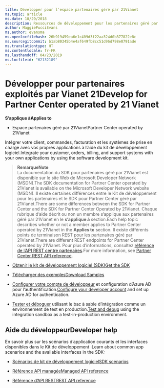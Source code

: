 ```yaml
---
title: Développer pour l’espace partenaires géré par 21Vianet
ms.topic: article
ms.date: 10/29/2018
description: Ressources de développement pour les partenaires géré par 21Vianet
author: MaggiePucciEvans
ms.author: evansma
ms.openlocfilehash: 26b919459ea6e1c409d3f22aa324d0b877822e8c
ms.sourcegitcommit: b1ab80345b4e4af649fb8cc51d96d798e0791ade
ms.translationtype: HT
ms.contentlocale: fr-FR
ms.lasthandoff: 04/23/2019
ms.locfileid: "62132189"
---
```

# <a name="develop-for-partner-center-operated-by-21-vianet"></a><span data-ttu-id="68545-103">Développer pour partenaires exploités par Vianet 21</span><span class="sxs-lookup"><span data-stu-id="68545-103">Develop for Partner Center operated by 21 Vianet</span></span>

<span data-ttu-id="68545-104">**S’applique à**</span><span class="sxs-lookup"><span data-stu-id="68545-104">**Applies to**</span></span>

-   <span data-ttu-id="68545-105">Espace partenaires géré par 21Vianet</span><span class="sxs-lookup"><span data-stu-id="68545-105">Partner Center operated by 21Vianet</span></span>


<span data-ttu-id="68545-106">Intégrer votre client, commandes, facturation et les systèmes de prise en charge avec vos propres applications à l’aide du kit de développement logiciel.</span><span class="sxs-lookup"><span data-stu-id="68545-106">Integrate your customer, orders, billing, and support systems with your own applications by using the software development kit.</span></span>

><span data-ttu-id="68545-107">**Remarque**</span><span class="sxs-lookup"><span data-stu-id="68545-107">**Note**</span></span><br> <span data-ttu-id="68545-108">La documentation du SDK pour partenaires géré par 21Vianet est disponible sur le site Web de Microsoft Developer Network (MSDN).</span><span class="sxs-lookup"><span data-stu-id="68545-108">The SDK documentation for Partner Center operated by 21Vianet is available on the Microsoft Developer Network website (MSDN).</span></span> <span data-ttu-id="68545-109">Il existe certaines différences entre le Kit de développement pour les partenaires et le SDK pour Partner Center géré par 21Vianet.</span><span class="sxs-lookup"><span data-stu-id="68545-109">There are some differences between the SDK for Partner Center and the SDK for Partner Center Operated by 21Vianet.</span></span>
<span data-ttu-id="68545-110">Chaque rubrique d’aide décrit ou non un membre s’applique aux partenaires géré par 21Vianet en le **s’applique à** section.</span><span class="sxs-lookup"><span data-stu-id="68545-110">Each help topic describes whether or not a member applies to Partner Center operated by 21Vianet in the **Applies to** section.</span></span> <span data-ttu-id="68545-111">Il existe différents points de terminaison REST pour les partenaires géré par 21Vianet.</span><span class="sxs-lookup"><span data-stu-id="68545-111">There are different REST endpoints for Partner Center operated by 21Vianet.</span></span> <span data-ttu-id="68545-112">Pour plus d’informations, consultez [référence de l’API REST centre partenaires](https://msdn.microsoft.com/en-us/library/partnercenter/mt667943.aspx).</span><span class="sxs-lookup"><span data-stu-id="68545-112">For more information, see [Partner Center REST API reference](https://msdn.microsoft.com/en-us/library/partnercenter/mt667943.aspx).</span></span>


-   [<span data-ttu-id="68545-113">Obtenir le kit de développement logiciel (SDK)</span><span class="sxs-lookup"><span data-stu-id="68545-113">Get the SDK</span></span>](https://go.microsoft.com/fwlink/p/?LinkID=746681)

-   [<span data-ttu-id="68545-114">Télécharger des exemples</span><span class="sxs-lookup"><span data-stu-id="68545-114">Download Samples</span></span>](https://msdn.microsoft.com/library/partnercenter/mt634711.aspx)

-   <span data-ttu-id="68545-115">[Configurer votre compte de développeur](https://msdn.microsoft.com/library/partnercenter/mt634709.aspx) et configuration d’Azure AD pour l’authentification.</span><span class="sxs-lookup"><span data-stu-id="68545-115">[Configure your developer account](https://msdn.microsoft.com/library/partnercenter/mt634709.aspx) and set up Azure AD for authentication.</span></span> 

-   <span data-ttu-id="68545-116">[Tester et déboguer](https://msdn.microsoft.com/library/partnercenter/mt634717.aspx) utilisant le bac à sable d’intégration comme un environnement de test en production.</span><span class="sxs-lookup"><span data-stu-id="68545-116">[Test and debug](https://msdn.microsoft.com/library/partnercenter/mt634717.aspx) using the integration sandbox as a test-in-production environment.</span></span>

## <a name="developer-help"></a><span data-ttu-id="68545-117">Aide du développeur</span><span class="sxs-lookup"><span data-stu-id="68545-117">Developer help</span></span>
<span data-ttu-id="68545-118">En savoir plus sur les scénarios d’application courants et les interfaces disponibles dans le Kit de développement :</span><span class="sxs-lookup"><span data-stu-id="68545-118">Learn about common app scenarios and the available interfaces in the SDK:</span></span>

-   [<span data-ttu-id="68545-119">Scénarios de kit de développement logiciel</span><span class="sxs-lookup"><span data-stu-id="68545-119">SDK scenarios</span></span>](https://msdn.microsoft.com/library/partnercenter/mt634715.aspx)

-   [<span data-ttu-id="68545-120">Référence API managée</span><span class="sxs-lookup"><span data-stu-id="68545-120">Managed API reference</span></span>](https://msdn.microsoft.com/library/partnercenter/mt635943.aspx)

-   [<span data-ttu-id="68545-121">Référence d’API REST</span><span class="sxs-lookup"><span data-stu-id="68545-121">REST API reference</span></span>](https://msdn.microsoft.com/library/partnercenter/mt667943.aspx)